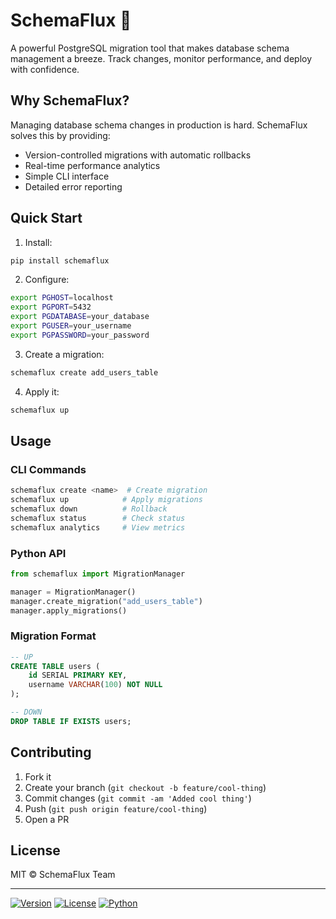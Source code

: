 # SchemaFlux 🔄

A powerful PostgreSQL migration tool that makes database schema management a breeze. Track changes, monitor performance, and deploy with confidence.

## Why SchemaFlux?

Managing database schema changes in production is hard. SchemaFlux solves this by providing:
- Version-controlled migrations with automatic rollbacks
- Real-time performance analytics
- Simple CLI interface
- Detailed error reporting

## Quick Start

1. Install:
```bash
pip install schemaflux
```

2. Configure:
```bash
export PGHOST=localhost
export PGPORT=5432
export PGDATABASE=your_database
export PGUSER=your_username
export PGPASSWORD=your_password
```

3. Create a migration:
```bash
schemaflux create add_users_table
```

4. Apply it:
```bash
schemaflux up
```

## Usage

### CLI Commands

```bash
schemaflux create <name>  # Create migration
schemaflux up            # Apply migrations
schemaflux down          # Rollback
schemaflux status        # Check status
schemaflux analytics     # View metrics
```

### Python API

```python
from schemaflux import MigrationManager

manager = MigrationManager()
manager.create_migration("add_users_table")
manager.apply_migrations()
```

### Migration Format

```sql
-- UP
CREATE TABLE users (
    id SERIAL PRIMARY KEY,
    username VARCHAR(100) NOT NULL
);

-- DOWN
DROP TABLE IF EXISTS users;
```

## Contributing

1. Fork it
2. Create your branch (`git checkout -b feature/cool-thing`)
3. Commit changes (`git commit -am 'Added cool thing'`)
4. Push (`git push origin feature/cool-thing`)
5. Open a PR

## License

MIT © SchemaFlux Team

---

[![Version](https://img.shields.io/badge/version-1.0.0-blue.svg)](https://pypi.org/project/schemaflux/)
[![License](https://img.shields.io/badge/license-MIT-green.svg)](LICENSE)
[![Python](https://img.shields.io/badge/python-3.8+-blue.svg)](https://www.python.org/downloads/)
